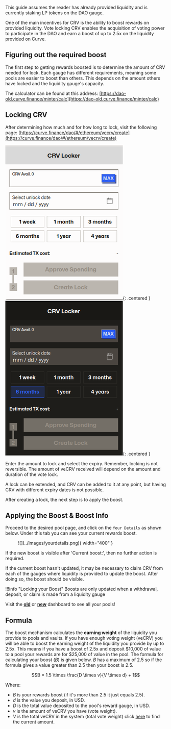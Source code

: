 This guide assumes the reader has already provided liquidity and is currently staking LP tokens on the DAO gauge.

One of the main incentives for CRV is the ability to boost rewards on provided liquidity. Vote locking CRV enables the acquisition of voting power to participate in the DAO and earn a boost of up to 2.5x on the liquidity provided on Curve.

## **Figuring out the required boost**

The first step to getting rewards boosted is to determine the amount of CRV needed for lock. Each gauge has different requirements, meaning some pools are easier to boost than others. This depends on the amount others have locked and the liquidity gauge's capacity.

The calculator can be found at this address: [https://dao-old.curve.finance/minter/calc](https://dao-old.curve.finance/minter/calc)

## **Locking CRV**

After determining how much and for how long to lock, visit the following page: [https://curve.finance/dao/#/ethereum/vecrv/create](https://curve.finance/dao/#/ethereum/vecrv/create)

![Locking UI](../images/ui/crv-locker-light.png#only-light){: .centered }
![Locking UI](../images/ui/crv-locker-dark.png#only-dark){: .centered }

Enter the amount to lock and select the expiry. Remember, locking is not reversible. The amount of veCRV received will depend on the amount and duration of the vote lock.

A lock can be extended, and CRV can be added to it at any point, but having CRV with different expiry dates is not possible.

After creating a lock, the next step is to apply the boost.

## **Applying the Boost & Boost Info**

Proceed to the desired pool page, and click on the `Your Details` as shown below.  Under this tab you can see your current rewards boost.

<figure markdown>
  ![](../images/yourdetails.png){ width="400" }
  <figcaption></figcaption>
</figure>

If the new boost is visible after 'Current boost:', then no further action is required.

If the current boost hasn't updated, it may be necessary to claim CRV from each of the gauges where liquidity is provided to update the boost. After doing so, the boost should be visible.

!!!info  "Locking your Boost"
    Boosts are only updated when a withdrawal, deposit, or claim is made from a liquidity gauge

Visit the [**old**](https://classic.curve.finance/pools/?see=0x0000000000000000000000000000000000000000) or [**new**](https://curve.finance/#/ethereum/dashboard) dashboard to see all your pools!

## **Formula**

The boost mechanism calculates the **earning weight** of the liquidity you provide to pools and vaults.  If you have enough voting weight (veCRV) you will be able to boost the earning weight of the liquidity you provide by up to 2.5x.  This means if you have a boost of 2.5x and deposit \$10,000 of value to a pool your rewards are for \$25,000 of value in the pool.  The formula for calculating your boost ($B$) is given below.  $B$ has a maximum of 2.5 so if the formula gives a value greater than 2.5 then your boost is 2.5.

$$B = 1.5 \times \frac{D \times v}{V \times d} + 1$$

Where:

* $B$ is your rewards boost (if it's more than 2.5 it just equals 2.5).
* $d$ is the value you deposit, in USD.
* $D$ is the total value deposited to the pool's reward gauge, in USD.
* $v$ is the amount of veCRV you have (vote weight).
* $V$ is the total veCRV in the system (total vote weight) click [here](https://classic.curve.finance/usecrv) to find the current amount.